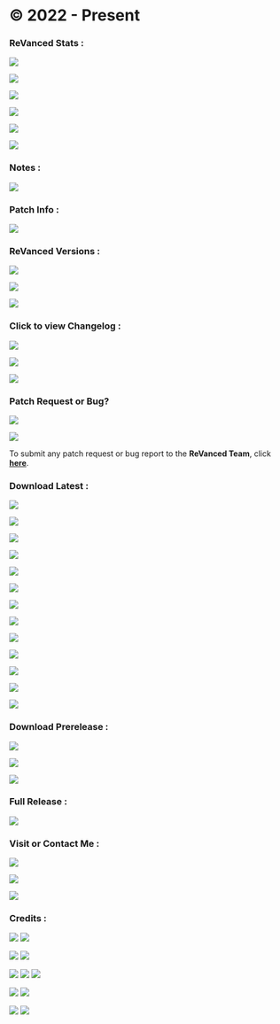 # © 2022 - Present

### **ReVanced Stats :**
![](https://img.shields.io/github/workflow/status/SCP-017/debug/Build%20Latest?label=LATEST%20RELEASE&color=black&style=for-the-badge)

![](https://img.shields.io/github/workflow/status/SCP-017/debug/Build%20Prerelease?label=PRERELEASE&color=orange&style=for-the-badge)

![](https://img.shields.io/github/v/release/SCP-017/ReVanced-Download?label=LATEST%20VERSION&color=black&style=for-the-badge)

![](https://img.shields.io/github/v/tag/SCP-017/ReVanced-Download?include_prereleases&label=BETA%20VERSION&color=orange&style=for-the-badge)

![](https://img.shields.io/github/downloads-pre/SCP-017/ReVanced-Download/latest/total?color=black&label=DOWNLOADS%20TODAY&style=for-the-badge)

![](https://img.shields.io/github/downloads/SCP-017/ReVanced-Download/total?label=TOTAL%20DOWNLOADS&color=black&style=for-the-badge)

### Notes :
[![](https://img.shields.io/badge/Click%20To%20View%20Notes-gold?&style=for-the-badge)](https://github.com/SCP-017/ReVanced-Download/blob/main/notes/readme.md)

### Patch Info :
[![](https://img.shields.io/badge/Click%20To%20View%20Patch%20Info-gold?&style=for-the-badge)](https://github.com/SCP-017/ReVanced-Download/blob/main/patches/readme.md)

### ReVanced Versions :
![](https://img.shields.io/github/v/release/revanced/revanced-patches?color=black&label=PATCH%20VERSION&style=for-the-badge)

![](https://img.shields.io/github/v/release/revanced/revanced-cli?color=black&label=CLI%20VERSION&style=for-the-badge)

![](https://img.shields.io/github/v/release/revanced/revanced-integrations?color=black&label=INTEGRATION%20VERSION&style=for-the-badge)

### Click to view Changelog :
[![](https://img.shields.io/badge/🧩-Patches%20Changelog-black?&style=for-the-badge)](https://github.com/revanced/revanced-patches/releases)

[![](https://img.shields.io/badge/💻-CLI%20Changelog-black?&style=for-the-badge)](https://github.com/revanced/revanced-cli/releases)

[![](https://img.shields.io/badge/🔩-Integrations%20Changelog-black?&style=for-the-badge)](https://github.com/revanced/revanced-integrations/releases)

### Patch Request or Bug?
[![](https://img.shields.io/github/issues/revanced/revanced-patches/patch-request?color=blue&label=PATCH%20REQUESTS&style=for-the-badge)](https://github.com/revanced/revanced-patches/labels/patch-request)

[![](https://img.shields.io/github/issues/revanced/revanced-patches/bug?color=red&label=BUG%20REPORTS&style=for-the-badge)](https://github.com/revanced/revanced-patches/labels/bug)

To submit any patch request or bug report to the **ReVanced Team**, click [**here**](https://github.com/revanced/revanced-patches/issues/new/choose).

### Download Latest :
[![](https://img.shields.io/badge/dynamic/json?color=black&label=NYX%20MUSIC%20PLAYER&query=%24%5B%22com.awedea.nyx.apk%22%5D&url=https%3A%2F%2Fraw.githubusercontent.com%2FSCP-017%2Fdebug%2Fmain%2Fmain%2Fversion%2Flatest%2Fversion.json&style=for-the-badge)](https://github.com/SCP-017/ReVanced-Download/releases/latest/download/nyx.apk)

[![](https://img.shields.io/badge/dynamic/json?color=black&label=REDDIT&query=%24%5B%22com.reddit.frontpage.apk%22%5D&url=https%3A%2F%2Fraw.githubusercontent.com%2FSCP-017%2Fdebug%2Fmain%2Fmain%2Fversion%2Flatest%2Fversion.json&style=for-the-badge)](https://github.com/SCP-017/ReVanced-Download/releases/latest/download/reddit.apk)

[![](https://img.shields.io/badge/dynamic/json?color=black&label=SPOTIFY&query=%24%5B%22com.spotify.music.apk%22%5D&url=https%3A%2F%2Fraw.githubusercontent.com%2FSCP-017%2Fdebug%2Fmain%2Fmain%2Fversion%2Flatest%2Fversion.json&style=for-the-badge)](https://github.com/SCP-017/ReVanced-Download/releases/latest/download/spotify.apk)

[![](https://img.shields.io/badge/dynamic/json?color=black&label=TIKTOK%20ASIA&query=%24%5B%22com.zhiliaoapp.musically.apk%22%5D&url=https%3A%2F%2Fraw.githubusercontent.com%2FSCP-017%2Fdebug%2Fmain%2Fmain%2Fversion%2Flatest%2Fversion.json&style=for-the-badge)](https://github.com/SCP-017/ReVanced-Download/releases/latest/download/tiktok.asia.apk)

[![](https://img.shields.io/badge/dynamic/json?color=black&label=TIKTOK%20GLOBAL&query=%24%5B%22com.ss.android.ugc.trill.apk%22%5D&url=https%3A%2F%2Fraw.githubusercontent.com%2FSCP-017%2Fdebug%2Fmain%2Fmain%2Fversion%2Flatest%2Fversion.json&style=for-the-badge)](https://github.com/SCP-017/ReVanced-Download/releases/latest/download/tiktok.global.apk)

[![](https://img.shields.io/badge/dynamic/json?color=black&label=TWITTER&query=%24%5B%22com.twitter.android.apk%22%5D&url=https%3A%2F%2Fraw.githubusercontent.com%2FSCP-017%2Fdebug%2Fmain%2Fmain%2Fversion%2Flatest%2Fversion.json&style=for-the-badge)](https://github.com/SCP-017/ReVanced-Download/releases/latest/download/twitter.apk)

[![](https://img.shields.io/badge/dynamic/json?color=black&label=YOUTUBE&query=%24%5B%22com.google.android.youtube.apk%22%5D&url=https%3A%2F%2Fraw.githubusercontent.com%2FSCP-017%2Fdebug%2Fmain%2Fmain%2Fversion%2Flatest%2Fversion.json&style=for-the-badge)](https://github.com/SCP-017/ReVanced-Download/releases/latest/download/youtube.apk)

[![](https://img.shields.io/badge/dynamic/json?color=black&label=YOUTUBE%20MUSIC%20V7A&query=%24%5B%22com.google.android.apps.youtube.music.apk%22%5D&url=https%3A%2F%2Fraw.githubusercontent.com%2FSCP-017%2Fdebug%2Fmain%2Fmain%2Fversion%2Flatest%2Fversion.json&style=for-the-badge)](https://github.com/SCP-017/ReVanced-Download/releases/latest/download/yt.music.v7a.apk)

[![](https://img.shields.io/badge/dynamic/json?color=black&label=YOUTUBE%20MUSIC%20V8A&query=%24%5B%22com.google.android.apps.youtube.music.apk%22%5D&url=https%3A%2F%2Fraw.githubusercontent.com%2FSCP-017%2Fdebug%2Fmain%2Fmain%2Fversion%2Flatest%2Fversion.json&style=for-the-badge)](https://github.com/SCP-017/ReVanced-Download/releases/latest/download/yt.music.v8a.apk)

[![](https://img.shields.io/github/v/release/SCP-017/ReVanced-Download?&label=REVANCED%20LOG&color=black&style=for-the-badge)](https://github.com/SCP-017/ReVanced-Download/releases/latest/download/revanced-log.7z)

[![](https://img.shields.io/github/v/release/inotia00/VancedMicroG?&label=Micro%20G&color=black&style=for-the-badge)](https://github.com/SCP-017/ReVanced-Download/releases/latest/download/micro.g.apk)

[![](https://img.shields.io/github/v/release/revanced/revanced-manager?&label=ReVanced%20Manager&color=black&style=for-the-badge)](https://github.com/SCP-017/ReVanced-Download/releases/latest/download/revanced.manager.apk)

[![](https://img.shields.io/badge/Arch%20Checker-v1.1-black?&style=for-the-badge)](https://github.com/SCP-017/ReVanced-Download/releases/download/2022.10.29/arch.checker.apk)

### Download Prerelease :
[![](https://img.shields.io/badge/dynamic/json?color=orange&label=YOUTUBE%20BETA&query=%24%5B%22com.google.android.youtube.apk%22%5D&url=https%3A%2F%2Fraw.githubusercontent.com%2FSCP-017%2Fdebug%2Fmain%2Fmain%2Fversion%2Fprerelease%2Fversion.json&style=for-the-badge)](https://github.com/SCP-017/ReVanced-Download/releases/download/2022.11.10.beta/youtube.apk)

[![](https://img.shields.io/badge/dynamic/json?color=orange&label=YOUTUBE%20MUSIC%20V7A%20BETA&query=%24%5B%22com.google.android.apps.youtube.music.apk%22%5D&url=https%3A%2F%2Fraw.githubusercontent.com%2FSCP-017%2Fdebug%2Fmain%2Fmain%2Fversion%2Fprerelease%2Fversion.json&style=for-the-badge)](https://github.com/SCP-017/ReVanced-Download/releases/download/2022.11.10.beta/yt.music.v7a.apk)

[![](https://img.shields.io/badge/dynamic/json?color=orange&label=YOUTUBE%20MUSIC%20V8A%20BETA&query=%24%5B%22com.google.android.apps.youtube.music.apk%22%5D&url=https%3A%2F%2Fraw.githubusercontent.com%2FSCP-017%2Fdebug%2Fmain%2Fmain%2Fversion%2Fprerelease%2Fversion.json&style=for-the-badge)](https://github.com/SCP-017/ReVanced-Download/releases/download/2022.11.10.beta/yt.music.v8a.apk)

### Full Release :
[![](https://img.shields.io/badge/Click%20To%20View%20Full%20Release-gold?&style=for-the-badge)](https://github.com/SCP-017/ReVanced-Download/releases)

### Visit or Contact Me :
[![](https://img.shields.io/badge/ProtonMail-8B89CC?style=for-the-badge&logo=protonmail&logoColor=white)](mailto:ph.server@pm.me)

[![](https://img.shields.io/badge/GitHub-100000?style=for-the-badge&logo=github&logoColor=white)](https://github.com/SCP-017)

[![](https://img.shields.io/badge/Messenger-00B2FF?style=for-the-badge&logo=messenger&logoColor=white)](https://m.me/fb.me.2)

### Credits :
[![](https://img.shields.io/badge/ReVanced-black?&style=for-the-badge)](https://github.com/revanced) [![](https://img.shields.io/badge/Team%20Vanced-black?&style=for-the-badge)](https://github.com/TeamVanced)

[![](https://img.shields.io/badge/microG%20Project-black?&style=for-the-badge)](https://github.com/microg) [![](https://img.shields.io/badge/Shields.IO-black?&style=for-the-badge)](https://github.com/badges)

[![](https://img.shields.io/badge/n0k0m3-black?&style=for-the-badge)](https://github.com/n0k0m3) [![](https://img.shields.io/badge/j--hc-black?&style=for-the-badge)](https://github.com/j-hc) [![](https://img.shields.io/badge/inotia00-black?&style=for-the-badge)](https://github.com/inotia00)

[![](https://img.shields.io/badge/vietanhbui2000-black?&style=for-the-badge)](https://github.com/vietanhbui2000) [![](https://img.shields.io/badge/SCP--017-black?&style=for-the-badge)](https://phc.onl/members/scp-017.1530736)

[![](https://img.shields.io/badge/OxrxL-black?&style=for-the-badge)](https://github.com/OxrxL) [![](https://img.shields.io/badge/shadow578-black?&style=for-the-badge)](https://github.com/shadow578)
